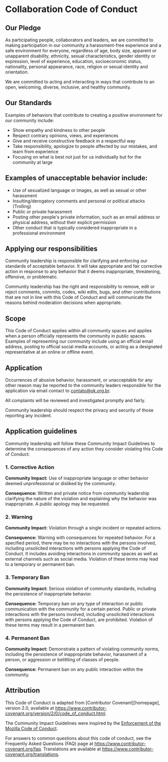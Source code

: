 # Collaboration Code of Conduct

## Our Pledge

As participating people, collaborators and leaders, we are committed to making participation in our community a harassment-free experience and a safe environment for everyone, regardless of age, body size, apparent or unapparent disability, ethnicity, sexual characteristics, gender identity or expression, level of experience, education, socioeconomic status, nationality, personal appearance, race, religion or sexual identity and orientation.

We are committed to acting and interacting in ways that contribute to an open, welcoming, diverse, inclusive, and healthy community.

## Our Standards

Examples of behaviors that contribute to creating a positive environment for our community include:

* Show empathy and kindness to other people
* Respect contrary opinions, views, and experiences
* Give and receive constructive feedback in a respectful way
* Take responsibility, apologize to people affected by our mistakes, and learn from experience
* Focusing on what is best not just for us individually but for the community at large

## Examples of unacceptable behavior include:

* Use of sexualized language or images, as well as sexual or other harassment
* Insulting/derogatory comments and personal or political attacks (Trolling)
* Public or private harassment
* Posting other people's private information, such as an email address or physical address, without their explicit permission
* Other conduct that is typically considered inappropriate in a professional environment

## Applying our responsibilities

Community leadership is responsible for clarifying and enforcing our standards of acceptable behavior. It will take appropriate and fair corrective action in response to any behavior that it deems inappropriate, threatening, offensive, or problematic.

Community leadership has the right and responsibility to remove, edit or reject comments, commits, codes, wiki edits, bugs, and other contributions that are not in line with this Code of Conduct and will communicate the reasons behind moderation decisions when appropriate.

## Scope

This Code of Conduct applies within all community spaces and applies when a person officially represents the community in public spaces. Examples of representing our community include using an official email address, posting to official social media accounts, or acting as a designated representative at an online or offline event.

## Application

Occurrences of abusive behavior, harassment, or unacceptable for any other reason may be reported to the community leaders responsible for the application via email contact to contato@ok.org.br.

All complaints will be reviewed and investigated promptly and fairly.

Community leadership should respect the privacy and security of those reporting any incident.

## Application guidelines

Community leadership will follow these Community Impact Guidelines to determine the consequences of any action they consider violating this Code of Conduct:

### 1. Corrective Action

**Community Impact:** Use of inappropriate language or other behavior deemed unprofessional or disliked by the community.

**Consequence:** Written and private notice from community leadership clarifying the nature of the violation and explaining why the behavior was inappropriate. A public apology may be requested.

### 2. Warning

**Community Impact:** Violation through a single incident or repeated actions.

**Consequence:** Warning with consequences for repeated behavior. For a specified period, there may be no interactions with the persons involved, including unsolicited interactions with persons applying the Code of Conduct. It includes avoiding interactions in community spaces as well as external channels such as social media. Violation of these terms may lead to a temporary or permanent ban.

### 3. Temporary Ban

**Community Impact:** Serious violation of community standards, including the persistence of inappropriate behavior.

**Consequence:** Temporary ban on any type of interaction or public communication with the community for a certain period. Public or private interactions with the persons involved, including unsolicited interactions with persons applying the Code of Conduct, are prohibited. Violation of these terms may result in a permanent ban.

### 4. Permanent Ban

**Community Impact:** Demonstrate a pattern of violating community norms, including the persistence of inappropriate behavior, harassment of a person, or aggression or belittling of classes of people.

**Consequence:** Permanent ban on any public interaction within the community.

## Attribution

This Code of Conduct is adapted from [Contributor Covenant][homepage], 
version 2.0, available at 
https://www.contributor-covenant.org/version/2/0/code_of_conduct.html.

The Community Impact Guidelines were inspired by the [Enforcement of the Mozilla Code of Conduct](https://github.com/mozilla/diversity).

For answers to common questions about this code of conduct, see the Frequently Asked Questions (FAQ) page at https://www.contributor-covenant.org/faq. Translations are available at https://www.contributor-covenant.org/translations.
